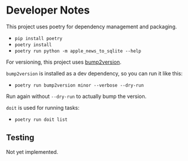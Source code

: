 # Developer Notes

This project uses poetry for dependency management and packaging.

* `pip install poetry`
* `poetry install`
* `poetry run python -m apple_news_to_sqlite --help`

For versioning, this project uses [bump2version](https://github.com/c4urself/bump2version).

`bump2version` is installed as a dev dependency, so you can run it like this:

* `poetry run bump2version minor --verbose --dry-run`

Run again without `--dry-run` to actually bump the version.

`doit` is used for running tasks:

* `poetry run doit list`

## Testing

Not yet implemented.
